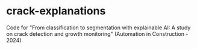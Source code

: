 # crack-explanations
Code for "From classification to segmentation with explainable AI: A study on crack detection and growth monitoring" (Automation in Construction - 2024)
